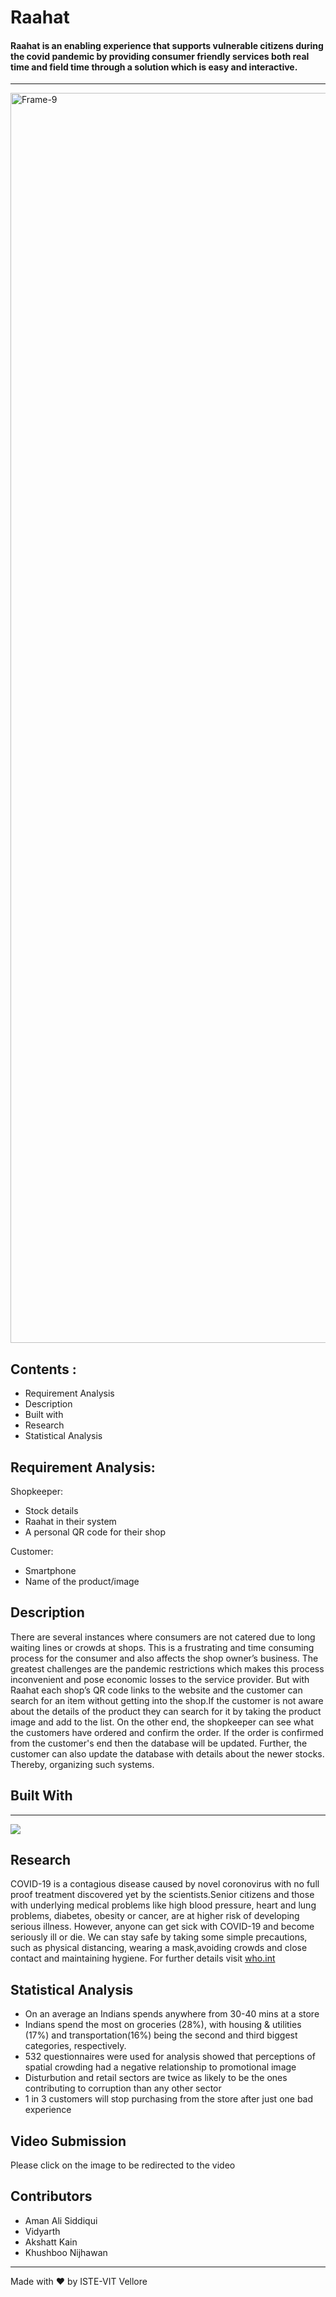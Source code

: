 # Raahat

#### Raahat is an enabling experience that supports vulnerable citizens during the covid pandemic by providing consumer friendly services both real time and field time through a solution which is easy and interactive.
--------------------------

<a href="https://github.com/a-ma-n/Rahat"><img src="https://64.media.tumblr.com/efa06b9f6463696853f06f077e0e581e/f7350c6eeb78652f-91/s540x810/7a4166a3fee96dd2ddc4ce3203d83f8903499a75.jpg" alt="Frame-9" border="0" width = "2000"></a>
## Contents :

   - Requirement Analysis
   - Description
   - Built with
   - Research
   - Statistical Analysis
   
## Requirement Analysis:
Shopkeeper:
   - Stock details
   - Raahat in their system
   - A personal QR code for their shop


Customer:
   - Smartphone
   - Name of the product/image
   
   
## Description 
There are several instances where consumers are not catered due to long waiting lines or crowds at shops. This is a frustrating and time consuming process for the consumer and also affects the shop owner’s business. The greatest challenges are the pandemic restrictions  which makes this process inconvenient and pose economic losses to the service provider. But with Raahat each shop’s QR code links to the website and the customer can search for an item without getting into the shop.If the customer is not aware about the details of the product they can search for it by taking the product image and add to the list. On the other end, the shopkeeper can see what the customers have ordered and confirm the order. If the order is confirmed from the customer's end then the database will be updated. Further, the customer can also update the database with details about the newer stocks. Thereby, organizing such systems.


## Built With
----------------
<a href="https://github.com/a-ma-n/Rahat"><img src="https://64.media.tumblr.com/ab488c4dae980b703513b7e8b9dfb87e/920a3fb8af999892-86/s540x810/4d3f748b72916c6d25684ca80db3fcaabd586209.jpg"></a>

## Research
COVID-19 is a contagious disease caused by novel coronovirus with no full proof treatment discovered yet by the scientists.Senior citizens and those with underlying medical problems like high blood pressure, heart and lung problems, diabetes, obesity or cancer, are at higher risk of developing serious illness. However, anyone can get sick with COVID-19 and become seriously ill or die. We can stay safe by taking some simple precautions, such as physical distancing, wearing a mask,avoiding crowds and close contact and maintaining hygiene.
For further details visit [who.int](https://www.who.int/health-topics/coronavirus#tab=tab_1)

## Statistical Analysis

   - On an average an Indians spends anywhere from 30-40 mins at a store
   - Indians spend the most on groceries (28%), with housing & utilities (17%) and transportation(16%) being the second and third biggest categories, respectively.
   - 532 questionnaires were used for analysis showed that perceptions of spatial crowding had a negative relationship to promotional image
   - Disturbution and retail sectors are twice as likely to be the ones contributing to corruption than any other sector
   -  1 in 3 customers will stop purchasing from the store after just one bad experience
  
     
## Video Submission
Please click on the image to be redirected to the video

## Contributors
   -  Aman Ali Siddiqui
   -  Vidyarth
   -  Akshatt Kain
   -  Khushboo Nijhawan
   
   ----------------------
Made with :heart: by ISTE-VIT Vellore
